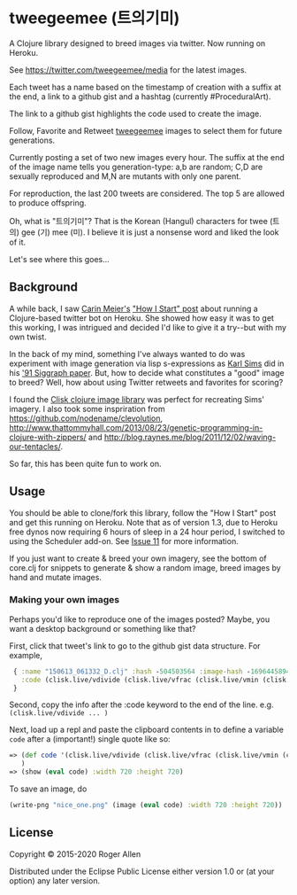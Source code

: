 # tweegeemee (트의기미)

A Clojure library designed to breed images via twitter.  Now running on Heroku.

See https://twitter.com/tweegeemee/media for the latest images.

Each tweet has a name based on the timestamp of creation with a suffix
at the end, a link to a github gist and a hashtag (currently #ProceduralArt).

The link to a github gist highlights the code used to create the image.

Follow, Favorite and Retweet [tweegeemee](https://twitter.com/tweegeemee)
images to select them for future generations.

Currently posting a set of two new images every hour. The suffix at
the end of the image name tells you generation-type: a,b are random;
C,D are sexually reproduced and M,N are mutants with only one parent.

For reproduction, the last 200 tweets are considered. The top 5 are
allowed to produce offspring.

Oh, what is "트의기미"?  That is the Korean (Hangul) characters for
twee (트의) gee (기) mee (미).  I believe it is just a nonsense word
and liked the look of it.

Let's see where this goes...

## Background

A while back, I saw [Carin Meier's](https://github.com/gigasquid)
["How I Start" post](https://howistart.org/posts/clojure/1) about
running a Clojure-based twitter bot on Heroku. She showed how easy it
was to get this working, I was intrigued and decided I'd like to give
it a try--but with my own twist.

In the back of my mind, something I've always wanted to do was
experiment with image generation via lisp s-expressions as [Karl
Sims](http://www.karlsims.com) did in his ['91 Siggraph
paper](http://www.karlsims.com/papers/siggraph91.html).  But, how to
decide what constitutes a "good" image to breed?  Well, how about
using Twitter retweets and favorites for scoring?

I found the [Clisk clojure image
library](https://github.com/mikera/clisk) was perfect for recreating
Sims' imagery.  I also took some inspriration from
https://github.com/nodename/clevolution,
http://www.thattommyhall.com/2013/08/23/genetic-programming-in-clojure-with-zippers/
and http://blog.raynes.me/blog/2011/12/02/waving-our-tentacles/.

So far, this has been quite fun to work on.

## Usage

You should be able to clone/fork this library, follow the "How I
Start" post and get this running on Heroku.  Note that as of version
1.3, due to Heroku free dynos now requiring 6 hours of sleep in a 24
hour period, I switched to using the Scheduler add-on.  See [Issue
11](https://github.com/rogerallen/tweegeemee/issues/11) for more
information.

If you just want to create & breed your own imagery, see the bottom of
core.clj for snippets to generate & show a random image, breed images
by hand and mutate images.

### Making your own images

Perhaps you'd like to reproduce one of the images posted?  Maybe, you
want a desktop background or something like that?

First, click that tweet's link to go to the github gist data structure.  For example,

```clj
 { :name "150613_061332_D.clj" :hash -504503564 :image-hash -1696445894
   :code (clisk.live/vdivide (clisk.live/vfrac (clisk.live/vmin (clisk.live/v+ (clisk.live/alpha clisk.live/grain) [-0.9438 0.4027 2.3753 1.7962]) (clisk.live/sigmoid (clisk.live/vfloor [0.4416 -2.6627 -1.6566])))) (clisk.live/gradient (clisk.live/square (clisk.live/v- [-0.2226 -2.2105 -2.7124 -1.7799] clisk.live/vsnoise))))
 }
```

Second, copy the info after the :code keyword to the end of the line.  e.g. `(clisk.live/vdivide ... )`

Next, load up a repl and paste the clipboard contents in to define a variable `code` after a (important!) single quote like so:

```clj
=> (def code '(clisk.live/vdivide (clisk.live/vfrac (clisk.live/vmin (clisk.live/v+ (clisk.live/alpha clisk.live/grain) [-0.9438 0.4027 2.3753 1.7962]) (clisk.live/sigmoid (clisk.live/vfloor [0.4416 -2.6627 -1.6566])))) (clisk.live/gradient (clisk.live/square (clisk.live/v- [-0.2226 -2.2105 -2.7124 -1.7799] clisk.live/vsnoise))))
   )
=> (show (eval code) :width 720 :height 720)
```

To save an image, do

```clj
(write-png "nice_one.png" (image (eval code) :width 720 :height 720))
```

## License

Copyright © 2015-2020 Roger Allen

Distributed under the Eclipse Public License either version 1.0 or (at
your option) any later version.
